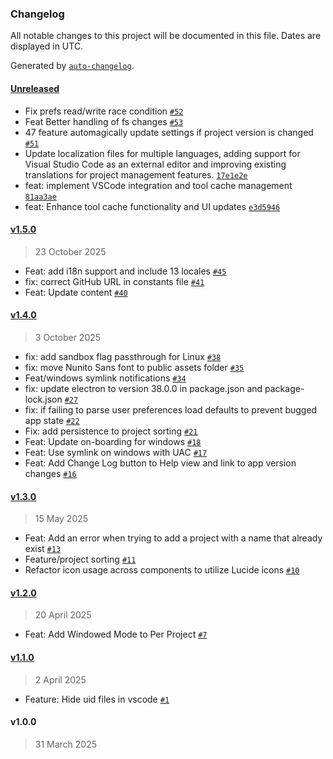 ### Changelog

All notable changes to this project will be documented in this file. Dates are displayed in UTC.

Generated by [`auto-changelog`](https://github.com/CookPete/auto-changelog).

#### [Unreleased](https://github.com/godotlauncher/launcher/compare/v1.5.0...HEAD)

- Fix prefs read/write race condition [`#52`](https://github.com/godotlauncher/launcher/pull/52)
- Feat Better handling of fs changes [`#53`](https://github.com/godotlauncher/launcher/pull/53)
- 47 feature automagically update settings if project version is changed [`#51`](https://github.com/godotlauncher/launcher/pull/51)
- Update localization files for multiple languages, adding support for Visual Studio Code as an external editor and improving existing translations for project management features. [`17e1e2e`](https://github.com/godotlauncher/launcher/commit/17e1e2ed5daeb02d80713480bcaa467ada425bb1)
- feat: implement VSCode integration and tool cache management [`81aa3ae`](https://github.com/godotlauncher/launcher/commit/81aa3ae81a0d1a41fbf3de2b9b609af0d55cd9f0)
- feat: Enhance tool cache functionality and UI updates [`e3d5946`](https://github.com/godotlauncher/launcher/commit/e3d59461d568d8f5f38559868329710667de979e)

#### [v1.5.0](https://github.com/godotlauncher/launcher/compare/v1.4.0...v1.5.0)

> 23 October 2025

- Feat: add i18n support and include 13 locales [`#45`](https://github.com/godotlauncher/launcher/pull/45)
- fix: correct GitHub URL in constants file [`#41`](https://github.com/godotlauncher/launcher/pull/41)
- Feat: Update content [`#40`](https://github.com/godotlauncher/launcher/pull/40)

#### [v1.4.0](https://github.com/godotlauncher/launcher/compare/v1.3.0...v1.4.0)

> 3 October 2025

- fix: add sandbox flag passthrough for Linux [`#38`](https://github.com/godotlauncher/launcher/pull/38)
- fix: move Nunito Sans font to public assets folder [`#35`](https://github.com/godotlauncher/launcher/pull/35)
- Feat/windows symlink notifications [`#34`](https://github.com/godotlauncher/launcher/pull/34)
- fix: update electron to version 38.0.0 in package.json and package-lock.json [`#27`](https://github.com/godotlauncher/launcher/pull/27)
- fix: if failing to parse user preferences load defaults to prevent bugged app state [`#22`](https://github.com/godotlauncher/launcher/pull/22)
- Fix: add persistence to project sorting [`#21`](https://github.com/godotlauncher/launcher/pull/21)
- Feat: Update on-boarding for windows [`#18`](https://github.com/godotlauncher/launcher/pull/18)
- Feat: Use symlink on windows with UAC [`#17`](https://github.com/godotlauncher/launcher/pull/17)
- Feat: Add Change Log button to Help view and link to app version changes [`#16`](https://github.com/godotlauncher/launcher/pull/16)

#### [v1.3.0](https://github.com/godotlauncher/launcher/compare/v1.2.0...v1.3.0)

> 15 May 2025

- Feat: Add an error when trying to add a project with a name that already exist [`#13`](https://github.com/godotlauncher/launcher/pull/13)
- Feature/project sorting [`#11`](https://github.com/godotlauncher/launcher/pull/11)
- Refactor icon usage across components to utilize Lucide icons [`#10`](https://github.com/godotlauncher/launcher/pull/10)

#### [v1.2.0](https://github.com/godotlauncher/launcher/compare/v1.1.0...v1.2.0)

> 20 April 2025

- Feat: Add Windowed Mode to Per Project [`#7`](https://github.com/godotlauncher/launcher/pull/7)

#### [v1.1.0](https://github.com/godotlauncher/launcher/compare/v1.0.0...v1.1.0)

> 2 April 2025

- Feature: Hide uid files in vscode [`#1`](https://github.com/godotlauncher/launcher/pull/1)

#### v1.0.0

> 31 March 2025
